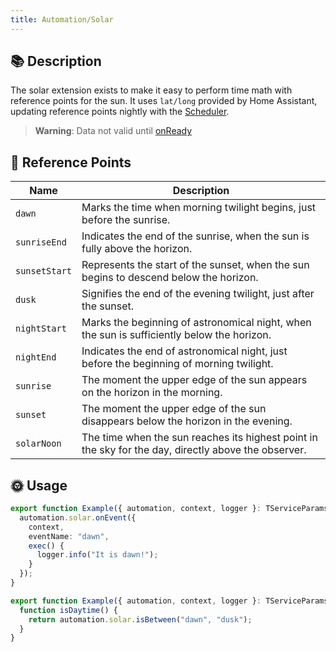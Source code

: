 ```yaml
---
title: Automation/Solar
---
```


## 📚 Description

The solar extension exists to make it easy to perform time math with reference points for the sun. It uses `lat/long` provided by Home Assistant, updating reference points nightly with the [Scheduler](/core/scheduler).

> **Warning**:
> Data not valid until [onReady](/core/lifecycle/onReady)

## 🌅 Reference Points

| Name          | Description                                                                                          |
| ------------- | ---------------------------------------------------------------------------------------------------- |
| `dawn`        | Marks the time when morning twilight begins, just before the sunrise.                                |
| `sunriseEnd`  | Indicates the end of the sunrise, when the sun is fully above the horizon.                           |
| `sunsetStart` | Represents the start of the sunset, when the sun begins to descend below the horizon.                |
| `dusk`        | Signifies the end of the evening twilight, just after the sunset.                                    |
| `nightStart`  | Marks the beginning of astronomical night, when the sun is sufficiently below the horizon.           |
| `nightEnd`    | Indicates the end of astronomical night, just before the beginning of morning twilight.              |
| `sunrise`     | The moment the upper edge of the sun appears on the horizon in the morning.                          |
| `sunset`      | The moment the upper edge of the sun disappears below the horizon in the evening.                    |
| `solarNoon`   | The time when the sun reaches its highest point in the sky for the day, directly above the observer. |

## 🌞 Usage

```typescript
export function Example({ automation, context, logger }: TServiceParams) {
  automation.solar.onEvent({
    context,
    eventName: "dawn",
    exec() {
      logger.info("It is dawn!");
    }
  });
}
```

```typescript
export function Example({ automation, context, logger }: TServiceParams) {
  function isDaytime() {
    return automation.solar.isBetween("dawn", "dusk");
  }
}
```
